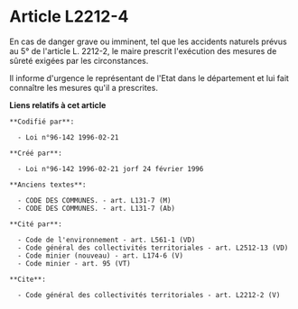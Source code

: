 # Article L2212-4

En cas de danger grave ou imminent, tel que les accidents naturels prévus au 5° de l'article L. 2212-2, le maire prescrit
l'exécution des mesures de sûreté exigées par les circonstances. 

Il informe d'urgence le représentant de l'Etat dans le département et lui fait connaître les mesures qu'il a prescrites.

**Liens relatifs à cet article**

	**Codifié par**:

	  - Loi n°96-142 1996-02-21

	**Créé par**:

	  - Loi n°96-142 1996-02-21 jorf 24 février 1996

	**Anciens textes**:

	  - CODE DES COMMUNES. - art. L131-7 (M)
	  - CODE DES COMMUNES. - art. L131-7 (Ab)

	**Cité par**:

	  - Code de l'environnement - art. L561-1 (VD)
	  - Code général des collectivités territoriales - art. L2512-13 (VD)
	  - Code minier (nouveau) - art. L174-6 (V)
	  - Code minier - art. 95 (VT)

	**Cite**:

	  - Code général des collectivités territoriales - art. L2212-2 (V)
